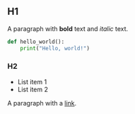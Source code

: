 ## H1

A paragraph with **bold** text and *italic* text.

```python
def hello_world():
    print("Hello, world!")
```         

### H2
- List item 1
- List item 2 

A paragraph with a [link](https://example.com).
